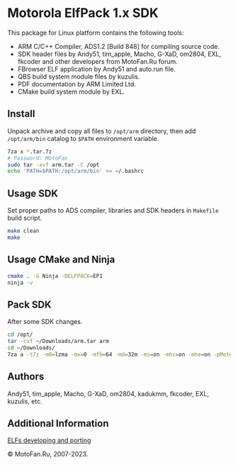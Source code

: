 Motorola ElfPack 1.x SDK
========================

This package for Linux platform contains the following tools:

* ARM C/C++ Compiler, ADS1.2 [Build 848] for compiling source code.
* SDK header files by Andy51, tim_apple, Macho, G-XaD, om2804, EXL, fkcoder and other developers from MotoFan.Ru forum.
* FBrowser ELF application by Andy51 and auto.run file.
* QBS build system module files by kuzulis.
* PDF documentation by ARM Limited Ltd.
* CMake build system module by EXL.

## Install

Unpack archive and copy all files to `/opt/arm` directory, then add `/opt/arm/bin` catalog to `$PATH` environment variable.

```sh
7za x *.tar.7z
# Password: MotoFan
sudo tar -xvf arm.tar -C /opt
echo 'PATH=$PATH:/opt/arm/bin' >> ~/.bashrc
```

## Usage SDK

Set proper paths to ADS compiler, libraries and SDK headers in `Makefile` build script.

```sh
make clean
make
```

## Usage CMake and Ninja

```sh
cmake . -G Ninja -DELFPACK=EP1
ninja -v
```

## Pack SDK

After some SDK changes.

```sh
cd /opt/
tar -cvf ~/Downloads/arm.tar arm
cd ~/Downloads/
7za a -t7z -m0=lzma -mx=0 -mfb=64 -md=32m -ms=on -mhc=on -mhe=on -pMotoFan arm.tar.7z arm.tar
```

## Authors

Andy51, tim_apple, Macho, G-XaD, om2804, kadukmm, fkcoder, EXL, kuzulis, etc.

## Additional Information

[ELFs developing and porting](https://forum.motofan.ru/index.php?showforum=184)

© MotoFan.Ru, 2007-2023.
